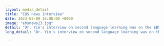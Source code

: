 ```yaml
---
layout: media_detail
title: "EBS news Interview"
date: 2023-08-09 16:00:00 +0900
image: "ebsnews23.jpg"
detail: "Dr. Yim's interview on second language learning was on the EBS news." 
long_detail: "Dr. Yim's interview on second language learning was on the EBS news. [online] Available https://news.ebs.co.kr/ebsnews/menu1/newsAllView/60379567/H?eduNewsYn=N&newsFldDetlCd=focus."

---
```


